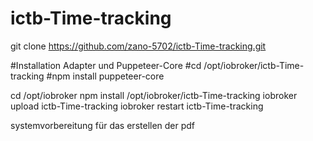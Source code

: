 # ictb-Time-tracking
git clone https://github.com/zano-5702/ictb-Time-tracking.git

#Installation Adapter und Puppeteer-Core
#cd /opt/iobroker/ictb-Time-tracking
#npm install puppeteer-core

cd /opt/iobroker
npm install /opt/iobroker/ictb-Time-tracking
iobroker upload ictb-Time-tracking
iobroker restart ictb-Time-tracking


systemvorbereitung für das erstellen der pdf
